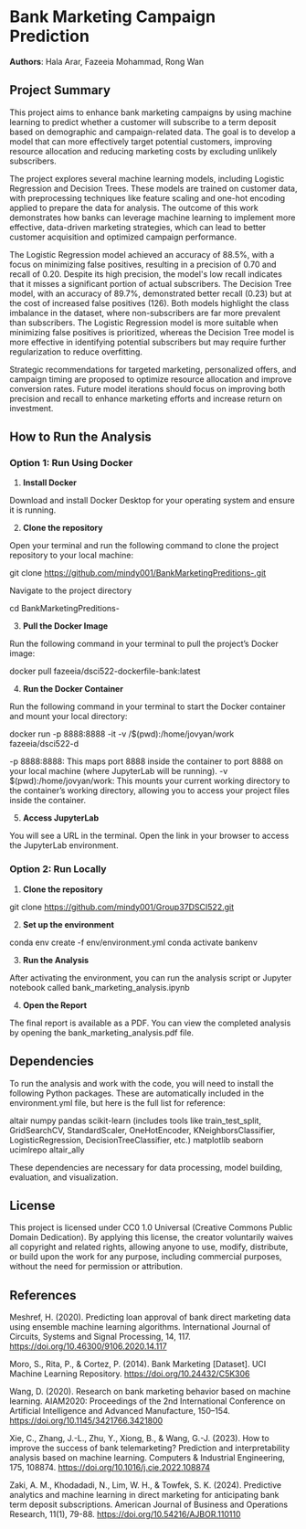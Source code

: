 # Bank Marketing Campaign Prediction

**Authors**: Hala Arar, Fazeeia Mohammad, Rong Wan 

## Project Summary

This project aims to enhance bank marketing campaigns by using machine learning to predict whether a customer will subscribe to a term deposit based on demographic and campaign-related data. The goal is to develop a model that can more effectively target potential customers, improving resource allocation and reducing marketing costs by excluding unlikely subscribers.

The project explores several machine learning models, including Logistic Regression and Decision Trees. These models are trained on customer data, with preprocessing techniques like feature scaling and one-hot encoding applied to prepare the data for analysis. The outcome of this work demonstrates how banks can leverage machine learning to implement more effective, data-driven marketing strategies, which can lead to better customer acquisition and optimized campaign performance.

The Logistic Regression model achieved an accuracy of 88.5%, with a focus on minimizing false positives, resulting in a precision of 0.70 and recall of 0.20. Despite its high precision, the model's low recall indicates that it misses a significant portion of actual subscribers. The Decision Tree model, with an accuracy of 89.7%, demonstrated better recall (0.23) but at the cost of increased false positives (126). Both models highlight the class imbalance in the dataset, where non-subscribers are far more prevalent than subscribers. The Logistic Regression model is more suitable when minimizing false positives is prioritized, whereas the Decision Tree model is more effective in identifying potential subscribers but may require further regularization to reduce overfitting. 

Strategic recommendations for targeted marketing, personalized offers, and campaign timing are proposed to optimize resource allocation and improve conversion rates. Future model iterations should focus on improving both precision and recall to enhance marketing efforts and increase return on investment.


## How to Run the Analysis

### Option 1: Run Using Docker

1. **Install Docker**

Download and install Docker Desktop for your operating system and ensure it is running.

2. **Clone the repository**

Open your terminal and run the following command to clone the project repository to your local machine:

git clone https://github.com/mindy001/BankMarketingPreditions-.git

Navigate to the project directory

cd BankMarketingPreditions-


3. **Pull the Docker Image**

Run the following command in your terminal to pull the project’s Docker image:

docker pull fazeeia/dsci522-dockerfile-bank:latest

4. **Run the Docker Container**

Run the following command in your terminal to start the Docker container and mount your local directory:

docker run -p 8888:8888 -it -v /$(pwd):/home/jovyan/work fazeeia/dsci522-d

-p 8888:8888: This maps port 8888 inside the container to port 8888 on your local machine (where JupyterLab will be running).
-v $(pwd):/home/jovyan/work: This mounts your current working directory to the container’s working directory, allowing you to access your project files inside the container.

5. **Access JupyterLab**

You will see a URL in the terminal. Open the link in your browser to access the JupyterLab environment. 

### Option 2: Run Locally

1. **Clone the repository**

git clone https://github.com/mindy001/Group37DSCI522.git

2. **Set up the environment**

conda env create -f env/environment.yml
conda activate bankenv

3. **Run the Analysis**

After activating the environment, you can run the analysis script or Jupyter notebook called bank_marketing_analysis.ipynb

4. **Open the Report**

The final report is available as a PDF. You can view the completed analysis by opening the bank_marketing_analysis.pdf file.

## Dependencies

To run the analysis and work with the code, you will need to install the following Python packages. These are automatically included in the environment.yml file, but here is the full list for reference:

altair
numpy
pandas
scikit-learn (includes tools like train_test_split, GridSearchCV, StandardScaler, OneHotEncoder, KNeighborsClassifier, LogisticRegression, DecisionTreeClassifier, etc.)
matplotlib
seaborn
ucimlrepo
altair_ally

These dependencies are necessary for data processing, model building, evaluation, and visualization.


## License

This project is licensed under CC0 1.0 Universal (Creative Commons Public Domain Dedication). By applying this license, the creator voluntarily waives all copyright and related rights, allowing anyone to use, modify, distribute, or build upon the work for any purpose, including commercial purposes, without the need for permission or attribution. 

## References

Meshref, H. (2020). Predicting loan approval of bank direct marketing data using ensemble machine learning algorithms. International Journal of Circuits, Systems and Signal Processing, 14, 117. https://doi.org/10.46300/9106.2020.14.117

Moro, S., Rita, P., & Cortez, P. (2014). Bank Marketing [Dataset]. UCI Machine Learning Repository. https://doi.org/10.24432/C5K306

Wang, D. (2020). Research on bank marketing behavior based on machine learning. AIAM2020: Proceedings of the 2nd International Conference on Artificial Intelligence and Advanced Manufacture, 150–154. https://doi.org/10.1145/3421766.3421800

Xie, C., Zhang, J.-L., Zhu, Y., Xiong, B., & Wang, G.-J. (2023). How to improve the success of bank telemarketing? Prediction and interpretability analysis based on machine learning. Computers & Industrial Engineering, 175, 108874. https://doi.org/10.1016/j.cie.2022.108874

Zaki, A. M., Khodadadi, N., Lim, W. H., & Towfek, S. K. (2024). Predictive analytics and machine learning in direct marketing for anticipating bank term deposit subscriptions. American Journal of Business and Operations Research, 11(1), 79-88. https://doi.org/10.54216/AJBOR.110110

